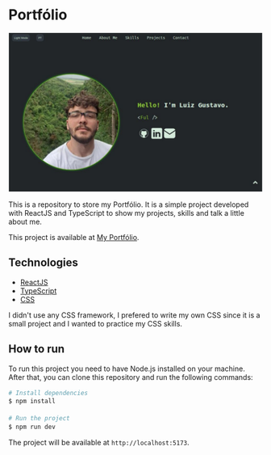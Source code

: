 # Portfólio

<img src="https://github.com/luizgustavojunqueira/Portfolio/blob/main/Images/Portfolio.png"  />

This is a repository to store my Portfólio. It is a simple project developed with ReactJS and TypeScript to show my projects, skills and talk a little about me.

This project is available at [My Portfólio](https://portfolio-luizgustavojunqueiras-projects.vercel.app/).

## Technologies

- [ReactJS](https://reactjs.org/)
- [TypeScript](https://www.typescriptlang.org/)
- [CSS](https://developer.mozilla.org/pt-BR/docs/Web/CSS)

I didn't use any CSS framework, I prefered to write my own CSS since it is a small project and I wanted to practice my CSS skills.

## How to run

To run this project you need to have Node.js installed on your machine. After that, you can clone this repository and run the following commands:

```bash
# Install dependencies
$ npm install

# Run the project
$ npm run dev
```

The project will be available at `http://localhost:5173`.
